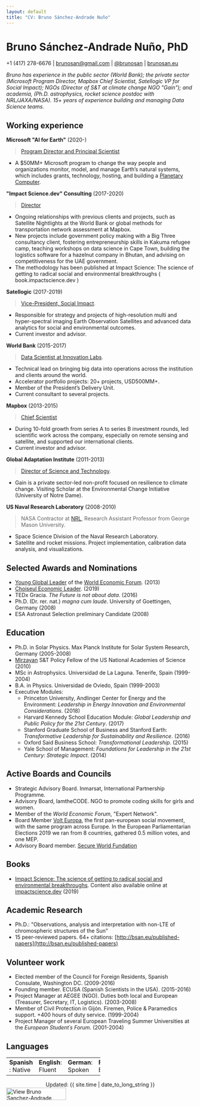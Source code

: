 ```yaml
---
layout: default
title: "CV: Bruno Sánchez-Andrade Nuño"
---
```


# Bruno Sánchez-Andrade Nuño, PhD #
+1 (417) 278-6676 | <brunosan@gmail.com> | [@brunosan](http://twitter.com/brunosan) | [brunosan.eu](http://brunosan.eu)  

*Bruno has experience in the public sector (World Bank); the private sector (Microsoft Program Director, Mapbox Chief Scientist, Satellogic VP for Social Impact); NGOs (Director of S&T at climate change NGO "Gain"); and academia, (Ph.D. astrophysics, rocket science postdoc with NRL/JAXA/NASA). 15+ years of experience building and managing Data Science teams.*

## Working experience ##

**Microsoft "AI for Earth"** (2020-)
>[Program Director and Principal Scientist](https://www.microsoft.com/en-us/ai/ai-for-earth)
 * A $50MM+ Microsoft program to change the way people and organizations monitor, model, and manage Earth’s natural systems, which includes grants, technology, hosting, and building a [Planetary Computer](https://planetarycomputer.microsoft.com/).


**"Impact Science.dev" Consulting** (2017-2020)
 >[Director](https://impactscience.dev/)
 * Ongoing relationships with previous clients and projects, such as Satellite Nightlights at the World Bank or global methods for transportation network assessment at Mapbox.
 * New projects include government policy making with a Big Three consultancy client, fostering entrepreneurship skills in Kakuma refugee camp, teaching workshops on data science in Cape Town, building the logistics software for a hazelnut company in Bhutan, and advising on competitiveness for the UAE government.
 * The methodology has been published at Impact Science: The science of getting to radical social and environmental breakthroughs ( book.impactscience.dev )

 **Satellogic** (2017-2019)
 >[Vice-President, Social Impact](http://www.satellogic.com).
 * Responsible for strategy and projects of high-resolution multi and hyper-spectral imaging Earth Observation Satellites and advanced data analytics for social and environmental outcomes.
 * Current investor and advisor.


**World Bank** (2015-2017)
 >[Data Scientist at Innovation Labs](http://blogs.worldbank.org/voices/big-data-davos-year-later-delivering-innovation-value).
 * Technical lead on bringing big data into operations across the institution and clients around the world.
 * Accelerator portfolio projects: 20+ projects, USD500MM+.
 * Member of the President’s Delivery Unit.
 * Current consultant to several projects.

**Mapbox** (2013-2015)
 >[Chief Scientist](https://blog.mapbox.com/bruno-s-225-nchez-andrade-nu-241-o-joins-mapbox-as-chief-scientist-b3729d019801)
 * During 10-fold growth from series A to series B investment rounds, led scientific work across the company, especially on remote sensing and satellite, and supported our international clients.
 * Current investor and advisor.

**Global Adaptation Institute** (2011-2013)
 >[Director of Science and Technology](http://index.gain.org).
 * Gain is a private sector-led non-profit focused on resilience to climate change. Visiting Scholar at the Environmental Change Initiative (University of Notre Dame).

**US Naval Research Laboratory** (2008-2010)
> NASA Contractor at [NRL](http://www.nrl.navy.mil/), Research Assistant Professor from George Mason University.
 * Space Science Division of the Naval Research Laboratory.
 * Satellite and rocket missions. Project implementation, calibration data analysis, and visualizations.



## Selected Awards and Nominations ##
* [Young Global Leader](http://www.weforum.org/community/forum-young-global-leaders) of the [World Economic Forum](http://www.weforum.org). (2013)
* [Choiseul Economic Leader](https://www.expansion.com/sociedad/2019/12/20/5dfc97d0468aeb66498b4580.html). (2019)
* TEDx Gracia. *The Future is not about data*. (2016)
* Ph.D. (Dr. rer. nat.) *magna cum laude*. University of Goettingen, Germany (2008)
* ESA Astronaut Selection preliminary Candidate (2008)

## Education ##
* Ph.D. in Solar Physics. Max Planck Institute for Solar System Research, Germany  (2005-2008)
* [Mirzayan](http://sites.nationalacademies.org/PGA/policyfellows/index.htm) S&T Policy Fellow of the US National Academies of Science (2010)
* MSc in Astrophysics. Universidad de La Laguna. Tenerife, Spain (1999-2004)
* B.A. in Physics. Universidad de Oviedo, Spain (1999-2003)
* Executive Modules:
  * Princeton University, Andlinger Center for Energy and the Environment: *Leadership in Energy Innovation and Environmental Considerations*. (2018)
  * Harvard Kennedy School Education Module: *Global Leadership and Public Policy for the 21st Century*. (2017)
  * Stanford Graduate School of Business and Stanford Earth: *Transformative Leadership for Sustainability and Resilience*. (2016)
  * Oxford Said Business School: *Transformational Leadership*. (2015)
  * Yale School of Management: *Foundations for Leadership in the 21st Century: Strategic Impact*. (2014)

## Active Boards and Councils ##

* Strategic Advisory Board. Inmarsat, International Partnership Programme.
* Advisory Board, IamtheCODE. NGO to promote coding skills for girls and women.
* Member of the *World Economic Forum*, "Expert Network".
* Board Member [Volt Europa](https://www.volteuropa.org/), the first pan-european  social movement, with the same program across Europe. In the European Parliamentarian Elections 2019 we ran from 8 countries, gathered 0.5 million votes, and one MEP.
* Advisory Board member. [Secure World Fundation](https://swfound.org/)

## Books

* [Impact Science: The science of getting to radical social and environmental breakthroughs](https://www.amazon.com/gp/product/B07SN1L4L2/ref=dbs_a_def_rwt_bibl_vppi_i1). Content also available online at [impactscience.dev](https://impactscience.dev/) (2019)

## Academic Research

* Ph.D.: "Observations, analysis and interpretation with non-LTE of chromospheric structures of the Sun"
* 15 peer-reviewed papers. 64+ citations: [http://bsan.eu/published-papers](http://bsan.eu/published-papers)


## Volunteer work ##
* Elected member of the Council for Foreign Residents, Spanish Consulate, Washington DC. (2009-2016)
* Founding member. ECUSA (Spanish Scientists in the USA). (2015-2016)
* Project Manager at AEGEE (NGO). Duties both local and European (Treasurer, Secretary, IT, Logistics). (2003-2008)
* Member of Civil Protection in Gijón. Firemen, Police & Paramedics support. +400 hours of duty service. (1999-2004)     
* Project Manager of several European Traveling Summer Universities at the *European Student´s Forum*. (2001-2004)


## Languages ##
<table style="align:left; width:50%;"><tr>
    <td><strong>Spanish </strong>: Native
    </td><td>    <strong>English</strong>: Fluent
    </td><td>    <strong>German</strong>: Spoken
    </td><td>    <strong>French</strong>: Basic. </td>
</tr></table>

<footer>
<div align="center">
Updated: {{ site.time | date_to_long_string }}
</div>
<a href="https://www.linkedin.com/pub/bruno-sanchez-andrade-nu%C3%B1o/6/a8b/180" target="_blank">
<img src="https://static.licdn.com/scds/common/u/img/webpromo/btn_viewmy_160x33.png" alt="View Bruno Sanchez-Andrade Nuño's profile on LinkedIn" border="0" width="160" height="33"></a>
</footer>
